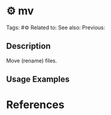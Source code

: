 # ⚙️ mv

Tags: #⚙️
Related to:
See also:
Previous:

## Description

Move (rename) files.

## Usage Examples

### 

# References